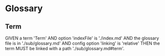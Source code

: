 # Glossary

## Term

GIVEN a term 'Term'
  AND option 'indexFile' is './index.md'
  AND the glossary file is in './sub/glossary.md'
  AND config option 'linking' is 'relative'
THEN the term MUST be linked with a path './sub/glossary.md#term'.
